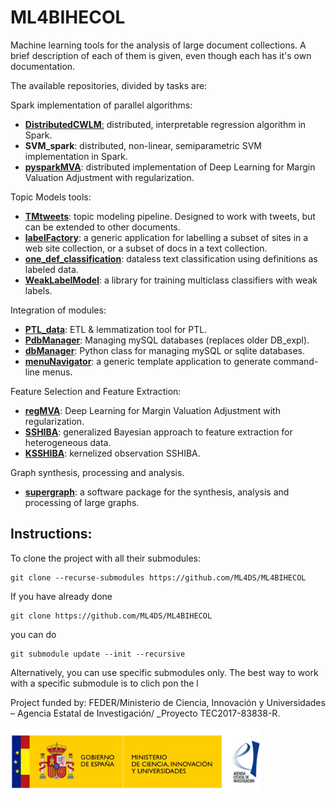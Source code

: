 # ML4BIHECOL

Machine learning tools for the analysis of large document collections. A brief description of each of them is given, even though each has it's own documentation.

The available repositories, divided by tasks are:

Spark implementation of parallel algorithms:
- [**DistributedCWLM**:](https://github.com/jperdel/DistributedCWLM/tree/a8cac560c79c51e06c44a3ce3978f0c6a67423fa) distributed, interpretable regression algorithm in Spark.
- **SVM_spark**: distributed, non-linear, semiparametric SVM implementation in Spark.
- [**pysparkMVA**](https://github.com/jeroarenas/pysparkMVA/tree/481e1f48c3d42308414ea21b5ef4e56b580cf914): distributed implementation of Deep Learning for Margin Valuation Adjustment with regularization.

Topic Models tools:
- [**TMtweets**](https://github.com/jperdel/TMtweets/tree/1189b613b39498c86254df0ebd57a5d65a0805e1): topic modeling pipeline. Designed to work with tweets, but can be extended to other documents.
- [**labelFactory**](https://github.com/Orieus/labelFactory/tree/3684d96261c5af585a7b58f4ba9c5b6487a00637): a generic application for labelling a subset of sites in a web site collection, or a subset of docs in a text collection.
- [**one_def_classification**](https://github.com/Orieus/one_def_classification/tree/3269290e1fa06ec104a38810c5dffa5401f34ef1): dataless text classification using definitions as labeled data.
- [**WeakLabelModel**](https://github.com/Orieus/WeakLabelModel/tree/7d51fc719b8d5a715b55587e382f84b87c54378a): a library for training multiclass classifiers with weak labels.

Integration of modules:
- [**PTL_data**](https://github.com/jeroarenas/PTL_data/tree/ee94fc4c3d9be8753e60868f31ef7672e071a407): ETL & lemmatization tool for PTL.
- [**PdbManager**](https://github.com/Grarck/PdbManager/tree/89b3a405e412ca2121d37512c71359b6a2d22e4f): Managing mySQL databases (replaces older DB_expl).
- [**dbManager**](https://github.com/jeroarenas/dbManager/tree/dd0b89870a204377f3bf862368c684f9c6fd3325): Python class for managing mySQL or sqlite databases.
- [**menuNavigator**](https://github.com/Orieus/menuNavigator/tree/dcbcafefd9c71a7257edcfca586a7f40bd52b6b5): a generic template application to generate command-line menus.

Feature Selection and Feature Extraction: 
- [**regMVA**](https://github.com/sevisal/regMVA/tree/cc886540ffea21c13e444a80aedeba6bdba7920b): Deep Learning for Margin Valuation Adjustment with regularization.
- [**SSHIBA**](https://github.com/sevisal/SSHIBA/tree/9a57305928970b4757229aae709c2e656efb05ae): generalized Bayesian approach to feature extraction for heterogeneous data.
- [**KSSHIBA**](https://github.com/sevisal/KSSHIBA/tree/9919b43c3e3bb0f1115e894b3891224e2a7985c8): kernelized observation SSHIBA.

Graph synthesis, processing and analysis.
- [**supergraph**](https://github.com/Orieus/supergraph/tree/9132c318da8a3f48a859887555532d5cfa5dbad7): a software package for the synthesis, analysis and processing of large graphs.

## Instructions:

To clone the project with all their submodules:

    git clone --recurse-submodules https://github.com/ML4DS/ML4BIHECOL

If you have already done

    git clone https://github.com/ML4DS/ML4BIHECOL

you can do 

    git submodule update --init --recursive
    
Alternatively, you can use specific submodules only. The best way to work with a specific submodule is to clich pon the l

Project funded by: FEDER/Ministerio de Ciencia, Innovación y Universidades – Agencia Estatal de Investigación/ _Proyecto TEC2017-83838-R.

<img src="https://github.com/ML4DS/ML4BIHECOL/blob/main/figs/logos_ciencia.jpg" width="400">






